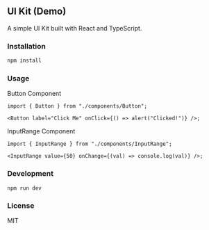 ## UI Kit (Demo)
A simple UI Kit built with React and TypeScript.

### Installation
```sh
npm install
```
### Usage
Button Component
```
import { Button } from "./components/Button";

<Button label="Click Me" onClick={() => alert("Clicked!")} />;
```

InputRange Component
```
import { InputRange } from "./components/InputRange";

<InputRange value={50} onChange={(val) => console.log(val)} />;
```

### Development
```
npm run dev
```

### License
MIT